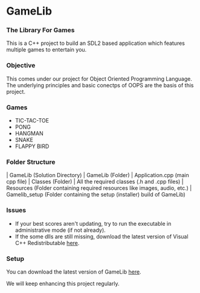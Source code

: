 # GameLib
### The Library For Games
This is a C++ project to build an SDL2 based application which features multiple games to entertain you.

### Objective
This comes under our project for Object Oriented Programming Language. The underlying principles and basic conectps of OOPS are the basis of this project.

### Games
- TIC-TAC-TOE
- PONG
- HANGMAN
- SNAKE
- FLAPPY BIRD

### Folder Structure
| GameLib (Solution Directory)
  | GameLib (Folder)
    | Application.cpp (main cpp file)
    | Classes (Folder)
      | All the required classes (.h and .cpp files)
    | Resources (Folder containing required resources like images, audio, etc.)
  | Gamelib_setup (Folder containing the setup (installer) build of GameLib)

### Issues
- If your best scores aren't updating, try to run the executable in administrative mode (if not already).
- If the some dlls are still missing, download the latest version of Visual C++ Redistributable [here](https://aka.ms/vs/16/release/vc_redist.x64.exe).

### Setup
You can download the latest version of GameLib [here](https://github.com/DivyanshFalodiya/GameLib/files/5560401/GameLib.zip).

We will keep enhancing this project regularly.
